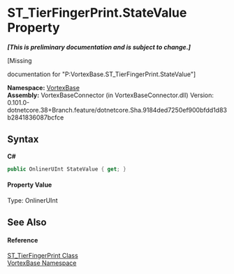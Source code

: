 # ST_TierFingerPrint.StateValue Property 
 _**\[This is preliminary documentation and is subject to change.\]**_

\[Missing <summary> documentation for "P:VortexBase.ST_TierFingerPrint.StateValue"\]

**Namespace:**&nbsp;<a href="N_VortexBase.md">VortexBase</a><br />**Assembly:**&nbsp;VortexBaseConnector (in VortexBaseConnector.dll) Version: 0.101.0-dotnetcore.38+Branch.feature/dotnetcore.Sha.9184ded7250ef900bfdd1d83b2841836087bcfce

## Syntax

**C#**<br />
``` C#
public OnlinerUInt StateValue { get; }
```


#### Property Value
Type: OnlinerUInt

## See Also


#### Reference
<a href="T_VortexBase_ST_TierFingerPrint.md">ST_TierFingerPrint Class</a><br /><a href="N_VortexBase.md">VortexBase Namespace</a><br />